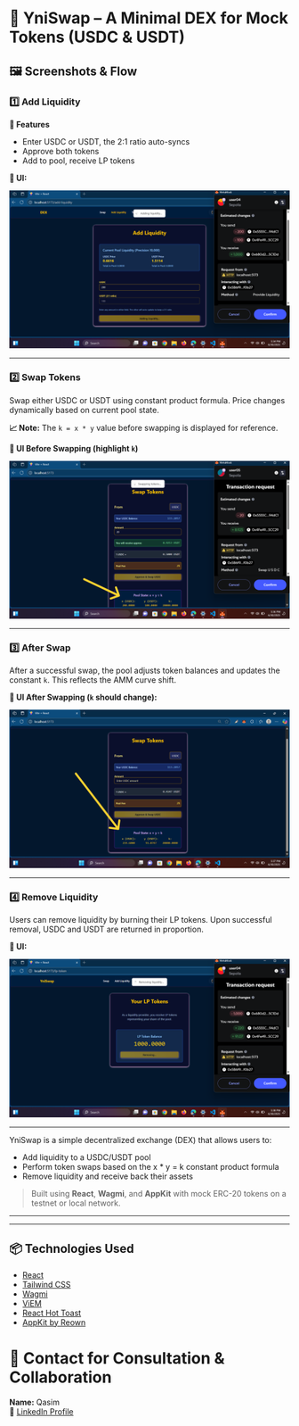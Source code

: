 # 💱 YniSwap – A Minimal DEX for Mock Tokens (USDC & USDT)

## 🖼️ Screenshots & Flow

### 1️⃣ Add Liquidity

**🧪 Features**
- Enter USDC or USDT, the 2:1 ratio auto-syncs
- Approve both tokens
- Add to pool, receive LP tokens

**📸 UI:**

<img src="./images//add_liquidity.png" alt="Add Liquidity Screen" width="600" />

---

### 2️⃣ Swap Tokens

Swap either USDC or USDT using constant product formula. Price changes dynamically based on current pool state.

**📈 Note:** The `k = x * y` value before swapping is displayed for reference.

**📸 UI Before Swapping (highlight `k`)**

<img src="./images/swap.png" alt="Before Swap - k Highlighted" width="600" />

---

### 3️⃣ After Swap

After a successful swap, the pool adjusts token balances and updates the constant `k`. This reflects the AMM curve shift.

**📸 UI After Swapping (`k` should change):**

<img src="./images/after_swap.png" alt="After Swap - k Updated" width="600" />

---

### 4️⃣ Remove Liquidity

Users can remove liquidity by burning their LP tokens. Upon successful removal, USDC and USDT are returned in proportion.

**📸 UI:**

<img src="./images/remve_lp.png" alt="Remove Liquidity" width="600" />

---
YniSwap is a simple decentralized exchange (DEX) that allows users to:
- Add liquidity to a USDC/USDT pool
- Perform token swaps based on the x * y = k constant product formula
- Remove liquidity and receive back their assets

> Built using **React**, **Wagmi**, and **AppKit** with mock ERC-20 tokens on a testnet or local network.

---

---

## 📦 Technologies Used

- [React](https://reactjs.org/)
- [Tailwind CSS](https://tailwindcss.com/)
- [Wagmi](https://wagmi.sh/)
- [ViEM](https://viem.sh/)
- [React Hot Toast](https://react-hot-toast.com/)
- [AppKit by Reown](https://github.com/reown-app/appkit)

# 💼 Contact for Consultation & Collaboration

**Name:** Qasim  
📇 [LinkedIn Profile](https://www.linkedin.com/in/qasim-ikram-portfolio/)





